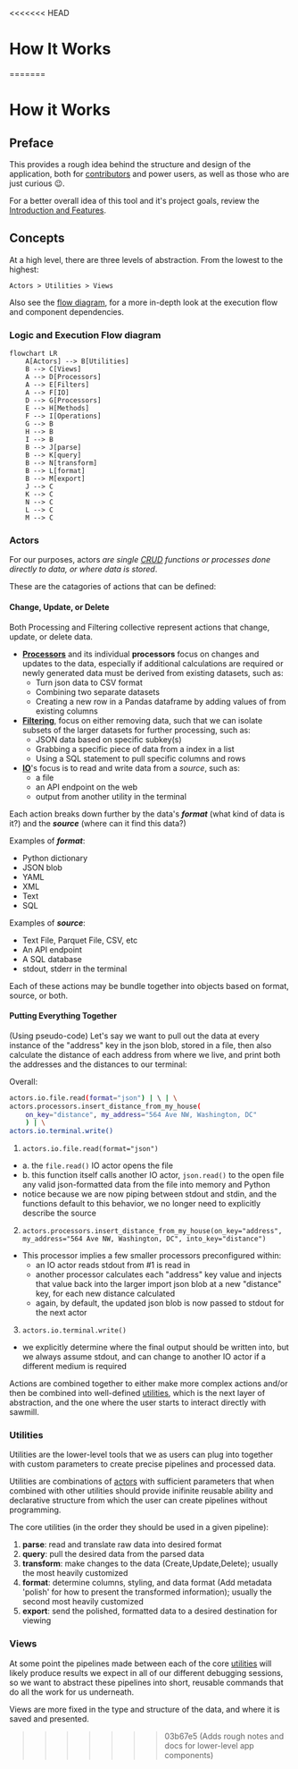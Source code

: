 <<<<<<< HEAD
# How It Works
=======
# How it Works

## Preface

This provides a rough idea behind the structure and design of the application, both for [contributors](../CONTRIBUTING.md) and power users, as well as those who are just curious 😉.

For a better overall idea of this tool and it's project goals, review the [Introduction and Features](../README.md#introduction). 

## Concepts

At a high level, there are three levels of abstraction. From the lowest to the highest: 

    Actors > Utilities > Views

Also see the [flow diagram](#logic-and-execution-flow-diagram), for a more in-depth look at the execution flow and component dependencies.

### Logic and Execution Flow diagram 

```mermaid
flowchart LR
    A[Actors] --> B[Utilities]
    B --> C[Views]
    A --> D[Processors]
    A --> E[Filters]
    A --> F[IO]
    D --> G[Processors]
    E --> H[Methods]
    F --> I[Operations]
    G --> B
    H --> B
    I --> B
    B --> J[parse]
    B --> K[query]
    B --> N[transform]
    B --> L[format]
    B --> M[export]
    J --> C
    K --> C
    N --> C
    L --> C
    M --> C
```

### Actors

For our purposes, actors _are single [CRUD](https://en.wikipedia.org/wiki/Create,_read,_update_and_delete) functions or processes done directly to data, or where data is stored_. 

These are the catagories of actions that can be defined:

 #### Change, Update, or Delete

Both Processing and Filtering collective represent actions that change, update, or delete data.

- [**Processors**](#processing) and its individual **processors** focus on changes and updates to the data, especially if additional calculations are required or newly generated data must be derived from existing datasets, such as:
    - Turn json data to CSV format
    - Combining two separate datasets
    - Creating a new row in a Pandas dataframe by adding values of from existing columns
- [**Filtering**](#filtering), focus on either removing data, such that we can isolate subsets of the larger datasets for further processing, such as:
    - JSON data based on specific subkey(s)
    - Grabbing a specific piece of data from a index in a list
    - Using a SQL statement to pull specific columns and rows
- [**IO**](#io)'s focus is to read and write data from a _source_, such as: 
    - a file
    - an API endpoint on the web
    - output from another utility in the terminal 


Each action breaks down further by the data's **_format_** (what kind of data is it?) and the **_source_** (where can it find this data?)

Examples of **_format_**: 

- Python dictionary
- JSON blob
- YAML
- XML
- Text
- SQL

Examples of **_source_**:

- Text File, Parquet File, CSV, etc
- An API endpoint
- A SQL database
- stdout, stderr in the terminal

Each of these actions may be bundle together into objects based on format, source, or both.

#### Putting Everything Together

(Using pseudo-code) Let's say we want to pull out the data at every instance of the "address" key in the json blob, stored in a file, then also calculate the distance of each address from where we live, and print both the addresses and the distances to our terminal:

Overall: 

```bash
actors.io.file.read(format="json") | \ | \
actors.processors.insert_distance_from_my_house(
    on_key="distance", my_address="564 Ave NW, Washington, DC"
    ) | \
actors.io.terminal.write()
```

1. `actors.io.file.read(format="json")` 
* a. the `file.read()` IO actor opens the file
* b. this function itself calls another IO actor, `json.read()` to the open file any valid json-formatted data from the file into memory and Python
* notice because we are now piping between stdout and stdin, and the functions default to this behavior, we no longer need to explicitly describe the source

2. `actors.processors.insert_distance_from_my_house(on_key="address", my_address="564 Ave NW, Washington, DC", into_key="distance")` 
* This processor implies a few smaller processors preconfigured within:
    - an IO actor reads stdout from #1 is read in
    - another processor calculates each "address" key value and injects that value back into the larger import json blob at a new "distance" key, for each new distance calculated
    - again, by default, the updated json blob is now passed to stdout for the next actor

3. `actors.io.terminal.write()`
* we explicitly determine where the final output should be written into, but we always assume stdout, and can change to another IO actor if a different medium is required

Actions are combined together to either make more complex actions and/or then be combined into well-defined [utilities](#utilities), which is the next layer of abstraction, and the one where the user starts to interact directly with sawmill.

### Utilities

Utilities are the lower-level tools that we as users can plug into together with custom parameters to create precise pipelines and processed data. 

Utilities are combinations of [actors](#actors) with sufficient parameters that when combined with other utilities should provide inifinite reusable ability and declarative structure from which the user can create pipelines without programming.

The core utilities (in the order they should be used in a given pipeline):

1. **parse**: read and translate raw data into desired format
2. **query**: pull the desired data from the parsed data
3. **transform**: make changes to the data (Create,Update,Delete); usually the most heavily customized
3. **format**: determine columns, styling, and data format (Add metadata 'polish' for how to present the transformed information); usually the second most heavily customized
4. **export**: send the polished, formatted data to a desired destination for viewing

### Views

At some point the pipelines made between each of the core [utilities](#utilities) will likely produce results we expect in all of our different debugging sessions, so we want to abstract these pipelines into short, reusable commands that do all the work for us underneath.

Views are more fixed in the type and structure of the data, and where it is saved and presented.

>>>>>>> 03b67e5 (Adds rough notes and docs for lower-level app components)
